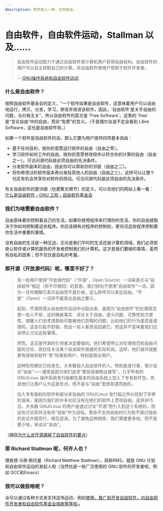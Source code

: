 ```yaml
---
description: 软件和人一样，生而自由。
---
```


# 自由软件，自由软件运动，Stallman 以及……

> 自由软件运动致力于通过自由软件使计算机用户获得自由权利。自由软件的用户可以自主控制自己的计算。非自由软件使用户受制于软件开发者。
>
> -- [GNU操作系统和自由软件运动](https://www.gnu.org)

### 什么是自由软件？

按照自由软件基金会的定义，“一个软件如果是自由软件，这意味着用户可以自由地运行，拷贝，分发，学习，修改并改进该软件。因此，‘自由软件’是关乎自由的问题，与价格无关”，所以自由软件的英文是 'Free Software'。这里的 'free' 是“言论自由”中的自由，而非“免费”的含义。（于是偶尔汝说不定会看到 Libre Software，这也是自由软件啦，）

如果一个软件是自由软件的话，那么它要为用户提供四项基本自由：

* 基于任何目的，按你的意愿运行软件的自由（自由之零）。
* 学习软件如何工作的自由，按你的意愿修改软件以符合你的计算的自由（自由之一）。可访问源代码是此项自由的先决条件。
* 分发软件副本的自由，因此你可以帮助你的邻居（自由之二）。
* 将你修改过的软件版本再分发给其他人的自由（自由之三）。这样可以让整个社区有机会共享你对软件的改动。可访问源代码是此项自由的先决条件。

有关自由软件的更详细（也更繁文缛节）的定义，可以去他们的网站上看一看： [什么是自由软件 - GNU 工程 - 自由软件基金会](https://www.gnu.org/philosophy/free-sw.zh-cn.html)

### 我们为啥需要自由软件？

自由意味着你控制着自己的生活。如果你使用程序来打理你的生活，你的自由就取决于你如何控制着这些程序。你应该拥有对程序的控制权，更何况这些程序控制着你生活中重要的事情。

没有自由的生活是一种压迫，无论是我们平时的生活还是计算机领域。我们必须拒绝让软件或计算机服务的开发者控制我们的计算机。这才是我们要做的事情，虽然有自私的因素；但不仅仅是自私的考量。

### 那开源（开放源代码）呢，哪里不好了？

> 另一些用户使用“开放源代码”（“开源”，Open Source）一词来表示与“自由软件”相近（但不尽相同）的意思。我们倾向于使用“自由软件”一词，因为一旦你理解它表示自由而不是价格，这么称呼可以表达自由。“开放”（Open）一词并不能表达自由之要义。
>
> 起初，开源阵营从自由软件运动中分裂出来，是因为“自由软件”的伦理观念使一些人不安。这的确是事实：谈论关于自由、道义问题、可靠性和方便性，提醒人们去考虑那些可能被他们忽略的问题，比如他们的行为是否是道德的。这会引起不舒服，而且一些人甚至会回避它。但这并不意味着我们应该停止讨论这些事情。
>
> 然而，这正是开源的引领者决定要做的。他们希望停止对伦理规范和自由问题的讨论，而仅仅关注某个自由软件直接的实际利润，这样，他们或许就能更有效地将软件“卖”给某些用户，特别是商业用户。
>
> 这种危险确实已经发生。大多数投入自由软件的人，特别是发行者，很少谈论“自由”——通常是因为他们追求“更容易被商业接受”。几乎所有的 GNU/Linux 操作系统发行版都在基本的自由系统上加入了专有软件包，而且他们让用户认为这是优点，而不是与“自由”思想背道而驰的。
>
> 加入专有版权的软件和部分非自由的 GNU/Linux 发行版之所以找到了孕育的温床，是因为我们的许多社区没有在他们的软件上贯彻自由。这并非巧合。大多数 GNU/Linux 的用户是通过讨论“开源”而引入到这个系统的，而这些讨论却并没有将“自由”作为目标。那些不支持自由的行为和不探讨自由的言论并肩而行，相互促进。为了避免这种趋势，我们需要更多地，而不是更少地，来谈论“自由”。

（摘自[为什么说开源漏掉了自由软件的要点](https://www.gnu.org/philosophy/open-source-misses-the-point.html)）

### 那 Richard Stallman 呢，何许人也？

理查德·马修·斯托曼（Richard Matthew Stallman），简称RMS。就是 GNU 计划和自由软件运动的发起人啦（当然也是一些广泛使用的 GNU 软件的开发者啦，例如 GCC和Emacs）

### 我可以做些啥呢？

汝可以通过各种方式来支持这场运动，例如[使用、推广和开发自由软件，向自由软件开发者和自由软件基金会捐款等等啦~](https://www.gnu.org/help/help.html)

